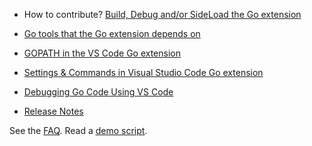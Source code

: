 - How to contribute? [Build, Debug and/or SideLoad the Go extension](https://github.com/Microsoft/vscode-go/wiki/Building,-Debugging-and-Sideloading-the-extension-in-Visual-Studio-Code)

- [Go tools that the Go extension depends on](https://github.com/Microsoft/vscode-go/wiki/Go-tools-that-the-Go-extension-depends-on)
- [GOPATH in the VS Code Go extension](https://github.com/Microsoft/vscode-go/wiki/GOPATH-in-the-VS-Code-Go-extension)
- [Settings & Commands in Visual Studio Code Go extension](https://github.com/Microsoft/vscode-go/wiki/Settings-for-Visual-Studio-Code-Go-extension) 
- [Debugging Go Code Using VS Code](https://github.com/Microsoft/vscode-go/wiki/Debugging-Go-code-using-VS-Code)
- [Release Notes](https://github.com/Microsoft/vscode-go/wiki/Release-Notes)


See the [FAQ](https://github.com/Microsoft/vscode-go/wiki/Go-with-VS-Code-FAQ-and-Troubleshooting).
Read a [demo script](demo-script).